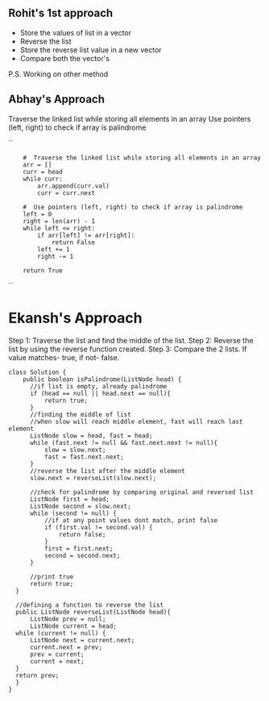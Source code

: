 ## Rohit's 1st approach
- Store the values of list in a vector
- Reverse the list
- Store the reverse list value in a new vector
- Compare both the vector's

P.S. Working on other method


## Abhay's Approach
  Traverse the linked list while storing all elements in an array
  Use pointers (left, right) to check if array is palindrome

  ``

        #  Traverse the linked list while storing all elements in an array
        arr = []
        curr = head
        while curr:
            arr.append(curr.val)
            curr = curr.next

        #  Use pointers (left, right) to check if array is palindrome
        left = 0
        right = len(arr) - 1
        while left <= right:
            if arr[left] != arr[right]:
                return False
            left += 1
            right -= 1

        return True
  ``
# Ekansh's Approach
Step 1: Traverse the list and find the middle of the list. 
Step 2: Reverse the list by using the reverse function created. 
Step 3: Compare the 2 lists. If value matches- true, if not- false.

    class Solution {
        public boolean isPalindrome(ListNode head) {
          //if list is empty, already palindrome
          if (head == null || head.next == null){
              return true;
          }
          //finding the middle of list
          //when slow will reach middle element, fast will reach last element
          ListNode slow = head, fast = head;
          while (fast.next != null && fast.next.next != null){
              slow = slow.next;
              fast = fast.next.next;
          }
          //reverse the list after the middle element
          slow.next = reverseList(slow.next);

          //check for palindrome by comparing original and reversed list
          ListNode first = head;
          ListNode second = slow.next;
          while (second != null) {
              //if at any point values dont match, print false
              if (first.val != second.val) {
                  return false;
              }
              first = first.next;
              second = second.next;
          }
  
          //print true
          return true;
      }

      //defining a function to reverse the list
      public ListNode reverseList(ListNode head){
          ListNode prev = null;
          ListNode current = head;
      while (current != null) {
          ListNode next = current.next;
          current.next = prev;
          prev = current;
          current = next;
      }
      return prev;
      }
    }
  
